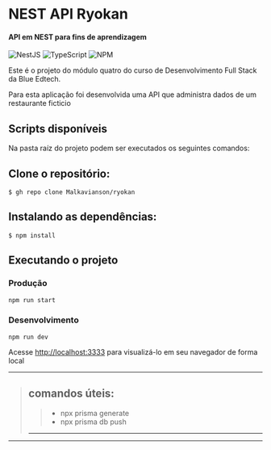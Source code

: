 # NEST API Ryokan

#### API em NEST para fins de aprendizagem

![NestJS](https://img.shields.io/badge/nestjs-%23E0234E.svg?style=for-the-badge&logo=nestjs&logoColor=white)
![TypeScript](https://img.shields.io/badge/typescript-%23007ACC.svg?style=for-the-badge&logo=typescript&logoColor=white)
![NPM](https://img.shields.io/badge/NPM-%23000000.svg?style=for-the-badge&logo=npm&logoColor=white)

Este é o projeto do módulo quatro do curso de Desenvolvimento Full Stack da Blue Edtech.

Para esta aplicação foi desenvolvida uma API que administra dados de um restaurante ficticio


## Scripts disponíveis
Na pasta raíz do projeto podem ser executados os seguintes comandos:
## Clone o repositório:

  ```
  $ gh repo clone Malkavianson/ryokan
  ```

## Instalando as dependências:

  ```
  $ npm install
  ```

## Executando o projeto

  ### Produção
  ```
  npm run start
  ```
  ### Desenvolvimento
  ```
  npm run dev
  ```

Acesse [http://localhost:3333](http://localhost:3333) para visualizá-lo em seu navegador de forma local


---

> ## comandos úteis:
>> - npx prisma generate
>> - npx prisma db push
>
> ---
---
